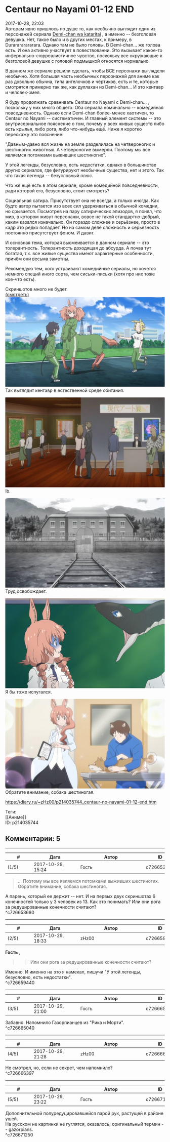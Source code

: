 Centaur no Nayami 01-12 END
===========================

  
2017-10-28, 22:03  
 Авторам явно пришлось по душе то, как необычно выглядит один из персонажей сериала  [Demi-chan wa kataritai](Demi-chan%20wa%20kataritai%2001-12%20END)  , а именно -- безголовая девушка. Нет, такое было и в других местах, к примеру, в Durarararararara. Однако там не было головы. В Demi-chan... же голова есть. И она активно участвует в повествовании. Это вызывает какое-то инфернально-сюрреалистичное чувство, поскольку все окружающие к безголовой девушке с головой подмышкой относятся нормально.   
   
 В данном же сериале решили сделать, чтобы ВСЕ персонажи выглядели необычно. Хотя большая часть необычных персонажей для аниме как раз довольно обычна, типа ангелочков и чёртиков, есть и те, которые смотрятся примерно так же, как дуллахан из Demi-chan... И это кентавр и человек-змея.   
   
 Я буду продолжать сравнивать Centaur no Nayami с Demi-chan... , поскольку у них много общего. Оба сериала номинально -- комедийная повседневность. Однако если Demi-chan более-менее хаотичен, то Centaur no Nayami -- систематичен. И главный элемент системы -- это внутрисериальное пояснение о том, почему у всех живых существ либо есть крылья, либо рога, либо что-нибудь ещё. Ниже я коротко перескажу это пояснение:   
   
 "Давным-давно вся жизнь на земле разделилась на четвероногих и шестиногих животных. А четвероногие вымерли. Поэтому мы все являемся потомками выживших шестиногих".   
   
 У этой легенды, безусловно, есть недостатки, однако в большинстве других сериалов, где фигурируют необычные существа, нет и этого. Так что такая легенда -- безусловный плюс.   
   
 Что же ещё есть в этом сериале, кроме комедийной повседневности, ради которой его, безусловно, стоит смотреть?   
   
 Социальная сатира. Присутствует она не всегда, а только иногда. Как будто автор пытается изо всех сил удерживаться в обычной комедии, но срывается. Посмотрев на пару сатирических эпизодов, я понял, что мир, в котором живут персонажи, вовсе не такой стандартно-добрый, каким казался изначально. Он гораздо сложнее и серьёзнее, просто в кадр это редко попадает. Но на самом деле сложность и серьёзность постоянно присутствует фоном. И давит.   
   
 И основная тема, которая высмеивается в данном сериале -- это толерантность. Толерантность доходящая до абсурда. А почва тут богатая, т.к. все живые существа имеют характерные особенности, причём они весьма заметны.   
   
 Рекомендую тем, кого устраивают комедийные сериалы, но хочется немного специй иного сорта, чем сиськи-письки (хотя про них тоже кое-что есть).   
   
 Скриншотов много не будет.   
  [(смотреть)](https://zHz00.diary.ru/p214035744.htm?index=1#linkmore214035744m1)      
   [![](pics/C9Echd3l.jpg)](https://i.imgur.com/C9Echd3.jpg)    
 Так выглядит кентавр в естественной среде обитания.   
   
  [![](pics/ivjAimPl.jpg)](https://i.imgur.com/ivjAimP.jpg)    
 Ib.   
   
  [![](pics/kiNlvF3l.jpg)](https://i.imgur.com/kiNlvF3.jpg)    
 Труд освобождает.   
   
  [![](pics/2qbUJhTl.png)](https://i.imgur.com/2qbUJhT.png)    
 Я бы тоже испугался.   
   
  [![](pics/EdYKI5ql.jpg)](https://i.imgur.com/EdYKI5q.jpg)    
 Обратите внимание, собака шестиногая.    
     
  
<https://diary.ru/~zHz00/p214035744_centaur-no-nayami-01-12-end.htm>  
  
Теги:  
[[Аниме]]  
ID: p214035744  


Комментарии: 5
--------------

  


---



|         #         |              Дата              |                     Автор                     |           ID           |
| --- | --- | --- | --- |
| (1/5) | 2017-10-29, 15:24 | Гость | c726653680 |

  
 > ... Поэтому мы все являемся потомками выживших шестиногих.   
 > Обратите внимание, собака шестиногая.   
   
 А парень, который ее держит -- нет. И на первых двух скриншотах 6 конечностей только у 3 человек из 13. Как это понимать? Или они рога за редуцированные конечности считают?   
 ^c726653680

---



|         #         |              Дата              |                     Автор                     |           ID           |
| --- | --- | --- | --- |
| (2/5) | 2017-10-29, 18:33 | zHz00 | c726659440 |

  
  **Гость**  ,   
 >>Или они рога за редуцированные конечности считают?   
   
 Именно. И именно на это я намекал, пишучи "У этой легенды, безусловно, есть недостатки".   
 ^c726659440

---



|         #         |              Дата              |                     Автор                     |           ID           |
| --- | --- | --- | --- |
| (3/5) | 2017-10-29, 21:00 | Гость | c726665040 |

  
 Забавно. Напомнило Газорпианцев из "Рика и Морти".   
 ^c726665040

---



|         #         |              Дата              |                     Автор                     |           ID           |
| --- | --- | --- | --- |
| (4/5) | 2017-10-29, 21:28 | zHz00 | c726666397 |

  
 Не смотрел, но, если не секрет, чем напомнило?   
 ^c726666397

---



|         #         |              Дата              |                     Автор                     |           ID           |
| --- | --- | --- | --- |
| (5/5) | 2017-10-29, 23:22 | Гость | c726671250 |

  
 Дополнительной полуредуцировавшейся парой рук, растущей в районе ушей.   
 На русском не картинки не гуглятся, оказалось; оригинальный термин -- gazorpians.   
 ^c726671250